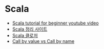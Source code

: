 # Scala


* [Scala tutorial for beginner youtube video](https://www.youtube.com/watch?v=K5alCbt6MoQ&index=27&list=PLS1QulWo1RIagob5D6kMIAvu7DQC5VTh3)
* [Scala 정리 사이트](https://github.com/funfunStudy/study/wiki/Programming-in-scala-%EC%A0%95%EB%A6%AC)
* [Scala 클로저](http://yujuwon.tistory.com/entry/Scala-%ED%95%A8%EC%88%98%EC%99%80-%ED%81%B4%EB%A1%9C%EC%A0%80)
* [Call by value vs Call by name](https://medium.com/@OutOfBedlam/scala-call-by-value-vs-call-by-name-734a79c75ccb)
